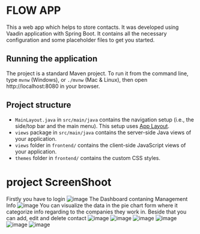 # FLOW APP

This a web app which helps to store contacts. It was developed using Vaadin application with Spring Boot.
It contains all the necessary configuration and some placeholder files to get you started.

## Running the application

The project is a standard Maven project. To run it from the command line,
type `mvnw` (Windows), or `./mvnw` (Mac & Linux), then open
http://localhost:8080 in your browser.

## Project structure

- `MainLayout.java` in `src/main/java` contains the navigation setup (i.e., the
  side/top bar and the main menu). This setup uses
  [App Layout](https://vaadin.com/components/vaadin-app-layout).
- `views` package in `src/main/java` contains the server-side Java views of your application.
- `views` folder in `frontend/` contains the client-side JavaScript views of your application.
- `themes` folder in `frontend/` contains the custom CSS styles.
# project ScreenShoot
Firstly you have to login
![image](https://user-images.githubusercontent.com/74615179/151060127-0240b9de-a3e1-418a-9466-34e474eaf3d9.png)
The Dashboard contaning Management Info
![image](https://user-images.githubusercontent.com/74615179/151060143-3882d65a-5c85-408e-bae7-7f03b06cdbd6.png)
You can visualize the data in the pie chart form where it categorize info regarding to the companies they work in.
Beside that you can add, edit and delete contact
![image](https://user-images.githubusercontent.com/74615179/151060164-796ec584-171a-4219-901e-e8d76709f05c.png)
![image](https://user-images.githubusercontent.com/74615179/151060177-ad69ba47-2afa-4482-b539-424a2cd7fa09.png)
![image](https://user-images.githubusercontent.com/74615179/151060190-de062eff-3c18-49df-9415-d439bb02188c.png)
![image](https://user-images.githubusercontent.com/74615179/151060199-42a70fa5-bbae-4809-8574-5612789bf135.png)
![image](https://user-images.githubusercontent.com/74615179/151060212-06e8f2df-ece1-4305-954e-fa08819b6556.png)
![image](https://user-images.githubusercontent.com/74615179/151060268-7f650c68-13ba-4332-a89f-47775b52110e.png)
